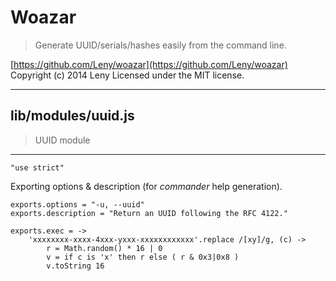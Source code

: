 # Woazar

> Generate UUID/serials/hashes easily from the command line.

[https://github.com/Leny/woazar](https://github.com/Leny/woazar)
Copyright (c) 2014 Leny
Licensed under the MIT license.

* * *

## lib/modules/uuid.js

> UUID module

* * *

    "use strict"

Exporting options & description (for *commander* help generation).

    exports.options = "-u, --uuid"
    exports.description = "Return an UUID following the RFC 4122."

    exports.exec = ->
        'xxxxxxxx-xxxx-4xxx-yxxx-xxxxxxxxxxxx'.replace /[xy]/g, (c) ->
            r = Math.random() * 16 | 0
            v = if c is 'x' then r else ( r & 0x3|0x8 )
            v.toString 16
